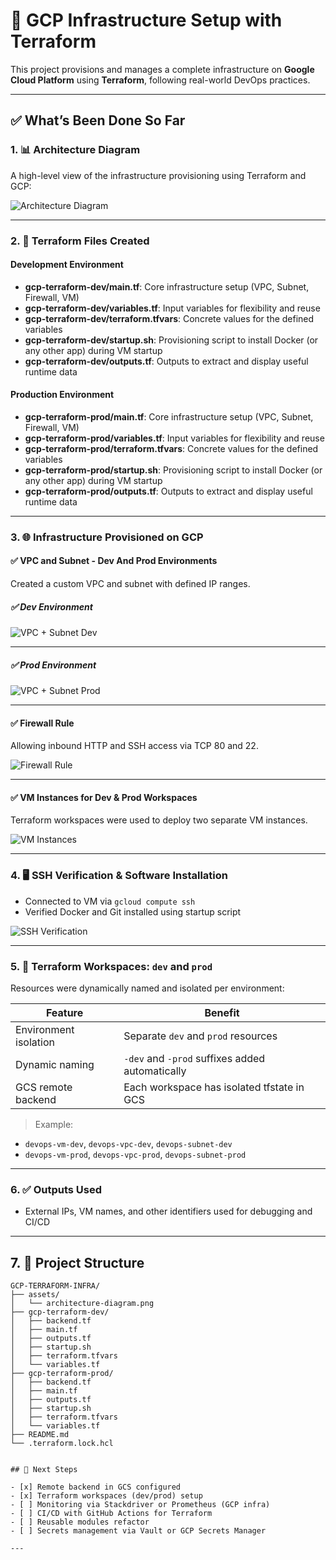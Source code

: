 # 🚀 GCP Infrastructure Setup with Terraform

This project provisions and manages a complete infrastructure on **Google Cloud Platform** using **Terraform**, following real-world DevOps practices.

---

## ✅ What’s Been Done So Far

### 1. 📊 Architecture Diagram

A high-level view of the infrastructure provisioning using Terraform and GCP:

![Architecture Diagram](./assets/architecture-diagram.png)

---

### 2. 🔧 Terraform Files Created

#### Development Environment

- **gcp-terraform-dev/main.tf**: Core infrastructure setup (VPC, Subnet, Firewall, VM)
- **gcp-terraform-dev/variables.tf**: Input variables for flexibility and reuse
- **gcp-terraform-dev/terraform.tfvars**: Concrete values for the defined variables
- **gcp-terraform-dev/startup.sh**: Provisioning script to install Docker (or any other app) during VM startup
- **gcp-terraform-dev/outputs.tf**: Outputs to extract and display useful runtime data

#### Production Environment

- **gcp-terraform-prod/main.tf**: Core infrastructure setup (VPC, Subnet, Firewall, VM)
- **gcp-terraform-prod/variables.tf**: Input variables for flexibility and reuse
- **gcp-terraform-prod/terraform.tfvars**: Concrete values for the defined variables
- **gcp-terraform-prod/startup.sh**: Provisioning script to install Docker (or any other app) during VM startup
- **gcp-terraform-prod/outputs.tf**: Outputs to extract and display useful runtime data

---

### 3. 🌐 Infrastructure Provisioned on GCP

#### ✅ VPC and Subnet - Dev And Prod Environments

Created a custom VPC and subnet with defined IP ranges.

##### ✅ Dev Environment

![VPC + Subnet Dev](./assets/vpc-subnet-dev.png)

---

##### ✅ Prod Environment

![VPC + Subnet Prod](./assets/vpc-subnet-prod.png)

---

#### ✅ Firewall Rule

Allowing inbound HTTP and SSH access via TCP 80 and 22.

![Firewall Rule](./assets/firewall-rule.png)

---

#### ✅ VM Instances for Dev & Prod Workspaces

Terraform workspaces were used to deploy two separate VM instances.

![VM Instances](./assets/vm-list.png)

---

### 4. 🖥️ SSH Verification & Software Installation

- Connected to VM via `gcloud compute ssh`
- Verified Docker and Git installed using startup script

![SSH Verification](./assets/ssh-verification.png)

---

### 5. 🌱 Terraform Workspaces: `dev` and `prod`

Resources were dynamically named and isolated per environment:

| Feature               | Benefit                                         |
| --------------------- | ----------------------------------------------- |
| Environment isolation | Separate `dev` and `prod` resources             |
| Dynamic naming        | `-dev` and `-prod` suffixes added automatically |
| GCS remote backend    | Each workspace has isolated tfstate in GCS      |

> Example:

- `devops-vm-dev`, `devops-vpc-dev`, `devops-subnet-dev`
- `devops-vm-prod`, `devops-vpc-prod`, `devops-subnet-prod`

---

### 6. ✅ Outputs Used

- External IPs, VM names, and other identifiers used for debugging and CI/CD

---

## 7. 📁 Project Structure

```plaintext
GCP-TERRAFORM-INFRA/
├── assets/
│   └── architecture-diagram.png
├── gcp-terraform-dev/
│   ├── backend.tf
│   ├── main.tf
│   ├── outputs.tf
│   ├── startup.sh
│   ├── terraform.tfvars
│   └── variables.tf
├── gcp-terraform-prod/
│   ├── backend.tf
│   ├── main.tf
│   ├── outputs.tf
│   ├── startup.sh
│   ├── terraform.tfvars
│   └── variables.tf
├── README.md
└── .terraform.lock.hcl


## 🏁 Next Steps

- [x] Remote backend in GCS configured
- [x] Terraform workspaces (dev/prod) setup
- [ ] Monitoring via Stackdriver or Prometheus (GCP infra)
- [ ] CI/CD with GitHub Actions for Terraform
- [ ] Reusable modules refactor
- [ ] Secrets management via Vault or GCP Secrets Manager

---

```
